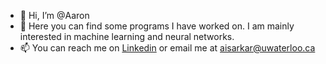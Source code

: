 - 👋 Hi, I’m @Aaron
- 👀 Here you can find some programs I have worked on. I am mainly interested in machine learning and neural networks.
- 📫 You can reach me on [Linkedin](https://www.linkedin.com/in/aaron-sarkar-3b59b31b7) or email me at aisarkar@uwaterloo.ca
